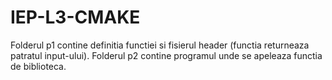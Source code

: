 # IEP-L3-CMAKE

Folderul p1 contine definitia functiei si fisierul header (functia returneaza patratul input-ului).
Folderul p2 contine programul unde se apeleaza functia de biblioteca.
